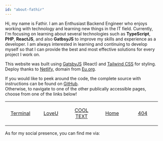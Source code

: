 ```yaml
---
id: "about-fathir"
---
```



Hi, my name is Fathir. I am an Enthusiast Backend Engineer who enjoys working with technology and learning new things in the IT field. Currently, I'm focusing on learning about several technologies such as **TypeScript**, **PHP**, **ReactJS**, and also **GatbsyJS** to improve my skills and experience as a developer. I am always interested in learning and continuing to develop myself so that I can provide the best and most effective solutions for every project I work on.


<p>

This website was built using [GatsbyJS](https://www.gatsbyjs.org/) (React) and [Tailwind CSS](https://tailwindcss.com/) for styling.  
Deploy thanks to [Netlify](https://www.netlify.com/), domain from [Eu.org](https://nic.eu.org/).

If you would like to peek around the code, the complete source with instructions can be found on [GitHub](https://github.com/fatngatirbilek/Website).  
Otherwise, to navigate to one of the other publically accessible pages, choose from one of the links below!



<table width="80%" margin-top="-50px" margin-left="-20px"> 
  <tr>
  <td width="20%">

<a><p align="center">
[Terminal](https://fatngatirbilek.eu.org/x/terminal)‌‌
</p>
  </td>
  <td width="20%">

<a><p align="center">
[LoveU](https://fatngatirbilek.eu.org/x/loveu)‌‌
</p>
  </td>
    <td width="20%">

<a><p align="center">
[COOL TEXT](https://fatngatirbilek.eu.org/x/cooltext)‌‌
</p>
  </td>
    <td width="20%">

<a><p align="center">
[Home](https://fatngatirbilek.eu.org)
</p>
  </td>
    <td width="20%">

<a><p align="center">
[404](https://fatngatirbilek.eu.org/404)‌‌
</p>
  </td>
  </table>


As for my social presence, you can find me via:
</p>
